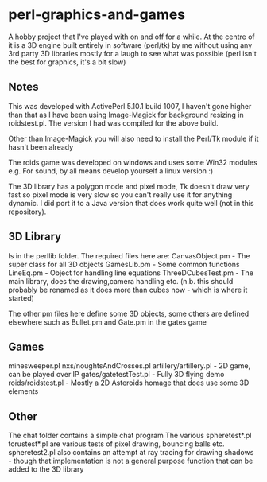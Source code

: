 perl-graphics-and-games
=======================

A hobby project that I've played with on and off for a while. At the centre of it is a 3D engine built entirely in software (perl/tk) by me without using any 3rd party 3D libraries mostly for a laugh to see what was possible (perl isn't the best for graphics, it's a bit slow)

Notes
------

This was developed with ActivePerl 5.10.1 build 1007, I haven't gone higher than that as I have been using Image-Magick for background resizing in roidstest.pl. The version I had was compiled for the above build.

Other than Image-Magick you will also need to install the Perl/Tk module if it hasn't been already

The roids game was developed on windows and uses some Win32 modules e.g. For sound, by all means develop yourself a linux version :)

The 3D library has a polygon mode and pixel mode, Tk doesn't draw very fast so pixel mode is very slow so you can't really use it for anything dynamic. I did port it to a Java version that does work quite well (not in this repository).


3D Library
----------
Is in the perllib folder. The required files here are:
CanvasObject.pm - The super class for all 3D objects
GamesLib.pm - Some common functions
LineEq.pm - Object for handling line equations
ThreeDCubesTest.pm - The main library, does the drawing,camera handling etc. (n.b. this should probably be renamed as it does more than cubes now - which is where it started)

The other pm files here define some 3D objects, some others are defined elsewhere such as Bullet.pm and Gate.pm in the gates game


Games
-------
minesweeper.pl
nxs/noughtsAndCrosses.pl
artillery/artillery.pl - 2D game, can be played over IP
gates/gatetestTest.pl - Fully 3D flying demo
roids/roidstest.pl - Mostly a 2D Asteroids homage that does use some 3D elements

Other
------
The chat folder contains a simple chat program
The various spheretest*.pl torustest*.pl are various tests of pixel drawing, bouncing balls etc. spheretest2.pl also contains an attempt at ray tracing for drawing shadows - though that implementation is not a general purpose function that can be added to the 3D library